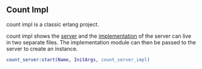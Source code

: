 ## Count Impl

count impl is a classic erlang project.

count impl shows the [server](./src/count_server.erl) and the [implementation](./src/count_server_impl.erl) of the server can live in two separate files.
The implementation module can then be passed to the server to create an instance.

```erlang
count_server:start(Name, InitArgs, count_server_impl)
```
